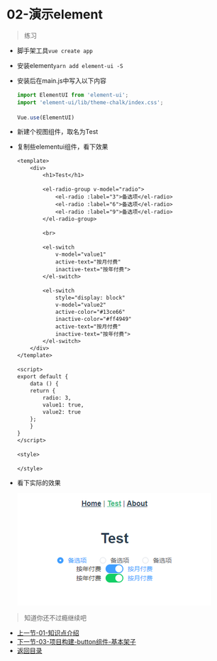 # 02-演示element

> 练习

* 脚手架工具`vue create app`
* 安装element`yarn add element-ui -S`
* 安装后在main.js中写入以下内容
    ```js
    import ElementUI from 'element-ui';
    import 'element-ui/lib/theme-chalk/index.css';

    Vue.use(ElementUI)    
    ```

* 新建个视图组件，取名为Test
* 复制些elementui组件，看下效果
    ```vue
    <template>
        <div>
            <h1>Test</h1>

            <el-radio-group v-model="radio">
                <el-radio :label="3">备选项</el-radio>
                <el-radio :label="6">备选项</el-radio>
                <el-radio :label="9">备选项</el-radio>
            </el-radio-group>

            <br>

            <el-switch
                v-model="value1"
                active-text="按月付费"
                inactive-text="按年付费">
            </el-switch>
            
            <el-switch
                style="display: block"
                v-model="value2"
                active-color="#13ce66"
                inactive-color="#ff4949"
                active-text="按月付费"
                inactive-text="按年付费">
            </el-switch>
        </div>
    </template>

    <script>
    export default {
        data () {
        return {
            radio: 3,
            value1: true,
            value2: true
        };
        }
    }
    </script>

    <style>

    </style>    
    ```
* 看下实际的效果

    ![](./images/elementui的使用.jpg)    

> 知道你还不过瘾继续吧       

* [上一节-01-知识点介绍](../01-知识点介绍/知识点介绍.md)
* [下一节-03-项目构建-button组件-基本架子](../03-项目构建-button组件-基本架子/项目构建-button组件-基本架子.md)
* [返回目录](../../README.md)     